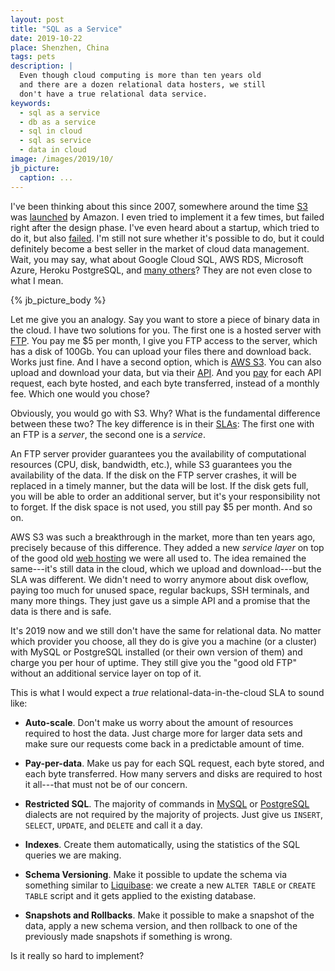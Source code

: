 ```yaml
---
layout: post
title: "SQL as a Service"
date: 2019-10-22
place: Shenzhen, China
tags: pets
description: |
  Even though cloud computing is more than ten years old
  and there are a dozen relational data hosters, we still
  don't have a true relational data service.
keywords:
  - sql as a service
  - db as a service
  - sql in cloud
  - sql as service
  - data in cloud
image: /images/2019/10/
jb_picture:
  caption: ...
---
```


I've been thinking about this since 2007, somewhere around the time
[S3](https://aws.amazon.com/s3/)
was [launched](https://en.wikipedia.org/wiki/Amazon_Web_Services) by Amazon.
I even tried to implement it a few times, but failed right after the
design phase. I've even heard about a startup, which tried to do it,
but also [failed](https://en.wikipedia.org/wiki/Xeround). I'm still not sure
whether it's possible to do, but it could definitely become a best seller in
the market of cloud data management. Wait, you may say, what about
Google Cloud SQL, AWS RDS, Microsoft Azure, Heroku PostgreSQL,
and [many others](https://en.wikipedia.org/wiki/Cloud_database)?
They are not even close to what I mean.

<!--more-->

{% jb_picture_body %}

Let me give you an analogy. Say you want to store a piece of binary data in the cloud. I have two
solutions for you. The first one is a hosted server
with [FTP](https://en.wikipedia.org/wiki/File_Transfer_Protocol). You pay
me $5 per month, I give you FTP access to the server, which has a disk of 100Gb. You
can upload your files there and download back. Works just fine.
And I have a second option, which is [AWS S3](https://aws.amazon.com/s3/).
You can also upload and download
your data, but via their [API](https://docs.aws.amazon.com/AmazonS3/latest/API/Welcome.html).
And you [pay](https://aws.amazon.com/s3/pricing/) for each API request,
each byte hosted, and each byte transferred, instead of a monthly fee.
Which one would you chose?

Obviously, you would go with S3. Why? What is the fundamental difference
between these two? The key difference is in their [SLAs](https://en.wikipedia.org/wiki/Service-level_agreement):
The first one with an FTP is a _server_, the second one is a _service_.

An FTP server provider guarantees you the availability of computational resources (CPU, disk, bandwidth, etc.),
while S3 guarantees you the availability of the data. If the disk on the
FTP server crashes, it will be replaced in a timely manner, but the
data will be lost. If the disk gets full, you will be able to order
an additional server, but it's your responsibility not to forget. If the
disk space is not used, you still pay $5 per month. And so on.

AWS S3 was such a breakthrough in the market, more than ten years ago, precisely
because of this difference. They added a new _service layer_ on top of the good
old [web hosting](https://en.wikipedia.org/wiki/Web_hosting_service)
we were all used to. The idea remained the same---it's still data
in the cloud, which we upload and download---but the SLA was different. We didn't
need to worry anymore about disk oveflow, paying too much for unused space,
regular backups, SSH terminals, and many more things. They just gave us a simple API and
a promise that the data is there and is safe.

It's 2019 now and we still don't have the same for relational data. No matter
which provider you choose, all they do is give you a machine (or a cluster)
with MySQL or PostgreSQL installed (or their own version of them) and
charge you per hour of uptime. They still give you the "good old FTP" without
an additional service layer on top of it.

This is what I would expect a _true_ relational-data-in-the-cloud SLA to sound like:

  * **Auto-scale**.
    Don't make us worry about the amount of resources required to host
    the data. Just charge more for larger data sets and make sure
    our requests come back in a predictable amount of time.

  * **Pay-per-data**.
    Make us pay for each SQL request, each byte stored, and
    each byte transferred. How many servers and disks are required to host
    it all---that must not be of our concern.

  * **Restricted SQL**.
    The majority of commands in
    [MySQL](https://dev.mysql.com/doc/refman/8.0/en/sql-syntax.html) or
    [PostgreSQL](https://www.postgresql.org/docs/12/sql.html) dialects are
    not required by the majority of projects. Just give us
    `INSERT`, `SELECT`, `UPDATE`, and `DELETE` and call it a day.

  * **Indexes**.
    Create them automatically, using the statistics of the SQL queries
    we are making.

  * **Schema Versioning**.
    Make it possible to update the schema via something similar to
    [Liquibase](https://www.liquibase.org/): we create a new `ALTER TABLE` or `CREATE TABLE` script
    and it gets applied to the existing database.

  * **Snapshots and Rollbacks**.
    Make it possible to make a snapshot of the data, apply a new schema
    version, and then rollback to one of the previously made snapshots if something
    is wrong.

Is it really so hard to implement?
